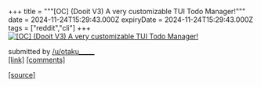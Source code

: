 +++
title = """[OC] (Dooit V3) A very customizable TUI Todo Manager!"""
date = 2024-11-24T15:29:43.000Z
expiryDate = 2024-11-24T15:29:43.000Z
tags = ["reddit","cli"]
+++
[![[OC] (Dooit V3) A very customizable TUI Todo Manager!](https://b.thumbs.redditmedia.com/-3AdKWwDKphVbViIyL-15tSVOpuJyaXdABTlCpQPKug.jpg "[OC] (Dooit V3) A very customizable TUI Todo Manager!")](https://www.reddit.com/r/commandline/comments/1gytiyj/oc_dooit_v3_a_very_customizable_tui_todo_manager/)

submitted by [/u/otaku\_\_\_\_\_](https://www.reddit.com/user/otaku_____)  
[\[link\]](https://www.reddit.com/gallery/1gytiyj) [\[comments\]](https://www.reddit.com/r/commandline/comments/1gytiyj/oc_dooit_v3_a_very_customizable_tui_todo_manager/)

[[source]](https://www.reddit.com/r/commandline/comments/1gytiyj/oc_dooit_v3_a_very_customizable_tui_todo_manager/)
